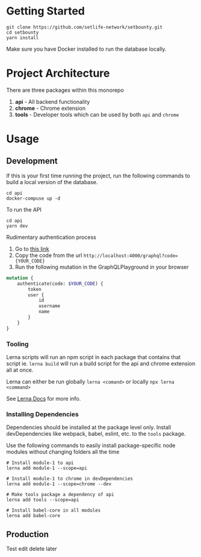 # Getting Started
```
git clone https://github.com/setlife-network/setbounty.git
cd setbounty
yarn install
```

Make sure you have Docker installed to run the database locally.

# Project Architecture

There are three packages within this monorepo

1. **api** - All backend functionality
2. **chrome** - Chrome extension
3. **tools** - Developer tools which can be used by both `api` and `chrome`

# Usage

## Development

If this is your first time running the project, run the following commands to build a local version of the database.

```
cd api
docker-compuse up -d
```

To run the API
```
cd api
yarn dev
```

Rudimentary authentication process
1. Go to [this link](https://github.com/login/oauth/authorize?client_id=249f628624647c891f18&scope=repo%20read:user%20user:email&redirect_uri=http://localhost:4000/graphql)
2. Copy the code from the url `http://localhost:4000/graphql?code={YOUR_CODE}`
3. Run the following mutation in the GraphQLPlayground in your browser
```graphql
mutation {
    authenticate(code: $YOUR_CODE) {
        token
        user {
            id
            username
            name
        }
    }
}
```

<!-- Alternatively you can run `yarn build` or `yarn dev` at the root level -->

### Tooling

Lerna scripts will run an npm script in each package that contains that script ie. `lerna build` will run a build script for the api and chrome extension all at once.

Lerna can either be run globally `lerna <comand>` or locally `npx lerna <command>`

See [Lerna Docs](https://github.com/lerna/lerna/blob/master/README.md) for more info.

### Installing Dependencies

Dependencies should be installed at the package level only. Install devDependencies like webpack, babel, eslint, etc. to the `tools` package.

Use the following commands to easily install package-specific node modules without changing folders all the time
```
# Install module-1 to api
lerna add module-1 --scope=api

# Install module-1 to chrome in devDependencies
lerna add module-1 --scope=chrome --dev

# Make tools package a dependency of api
lerna add tools --scope=api

# Install babel-core in all modules
lerna add babel-core
```

## Production

Test edit delete later